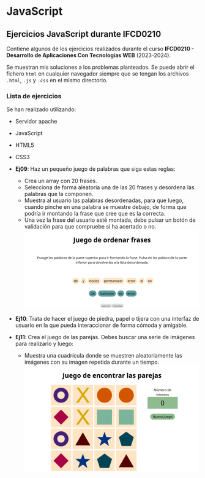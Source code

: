 # JavaScript

## Ejercicios JavaScript durante IFCD0210

Contiene algunos de los ejercicios realizados durante el curso **IFCD0210 - Desarrollo de Aplicaciones Con Tecnologías WEB** (2023-2024).

Se muestran mis soluciones a los problemas planteados. Se puede abrir el fichero `html` en cualquier navegador siempre que se tengan los archivos `.html`, `.js` y `.css` en el mismo directorio.

### Lista de ejercicios

Se han realizado utilizando:
- Servidor apache
- JavaScript
- HTML5
- CSS3

- **Ej09**: Haz un pequeño juego de palabras que siga estas reglas:
    - Crea un array con 20 frases.
    - Selecciona de forma aleatoria una de las 20 frases y desordena las palabras que la componen.
    - Muestra al usuario las palabras desordenadas, para que luego, cuando pinche en una palabra se muestre debajo, de forma que podría ir montando la frase que cree que es la correcta.
    - Una vez la frase del usuario esté montada, debe pulsar un botón de validación para que compruebe si ha acertado o no.
    ![Pantalla del ejercicio 9](./Imagenes/readme/Ej09-Muestra.png)
- **Ej10**: Trata de hacer el juego de piedra, papel o tijera con una interfaz de usuario en la que pueda interaccionar de forma cómoda y amigable.
- **Ej11**: Crea el juego de las parejas. Debes buscar una serie de imágenes para realizarlo y luego:
    -  Muestra una cuadrícula donde se muestren aleatoriamente las imágenes con su imagen repetida durante un tiempo.
    ![Pantalla del ejercicio 11](./Imagenes/readme/Ej11-Muestra.png)
